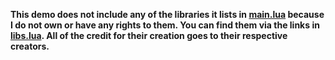 __This demo does not include any of the libraries it lists in [main.lua](main.lua) because I do not own or have any rights to them. You can find them via the links in [libs.lua](../libs.lua). All of the credit for their creation goes to their respective creators.__